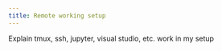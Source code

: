 ```yaml
---
title: Remote working setup
---
```


Explain tmux, ssh, jupyter, visual studio, etc. work in my setup
